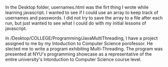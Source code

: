 In the Desktop folder, usernames.html was the firt thing I wrote while learning javascript. I wanted to see if I could 
use an array to keep track of usernames and passwords. I did not try to save the array to a file after each run, but just 
wanted to see what I could do with my initial lessons of javascript. 



In /Desktop/COLLEGE/Programming/JavaMultiThreading, I have a project assigned to me by my Intoduction to Computer Science 
porofessor. He slected me to write a program exhibiting Multi-Threading. The program was presented at NYU's programming 
showcase as a representative of the entire university's Intorduction to Computer Science course level. 
